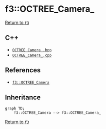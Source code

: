 # f3::OCTREE_Camera_

[Return to `f3`](/docs/f3.md)

## C++

- [`OCTREE_Camera_.hpp`](/c++/include/OCTREE_Camera_.hpp)
- [`OCTREE_Camera_.cpp`](/c++/source/OCTREE_Camera_.cpp)

## References

- [`f3::OCTREE_Camera`](/docs/f3/OCTREE_Camera.md)

## Inheritance

```mermaid
graph TD;
    f3::OCTREE_Camera --> f3::OCTREE_Camera_
```

[Return to `f3`](/docs/f3.md)